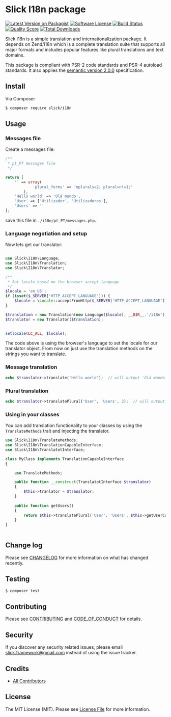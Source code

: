 # Slick I18n package

[![Latest Version on Packagist][ico-version]][link-packagist]
[![Software License][ico-license]](LICENSE.md)
[![Build Status][ico-travis]][link-travis]
[![Quality Score][ico-code-quality]][link-code-quality]
[![Total Downloads][ico-downloads]][link-downloads]

Slick I18n is a simple translation and internationalization package.
It depends on Zend/I18n which is a complete translation suite that supports all
major formats and includes popular features like plural translations and text domains.

This package is compliant with PSR-2 code standards and PSR-4 autoload standards. It
also applies the [semantic version 2.0.0](http://semver.org) specification.

## Install

Via Composer

``` bash
$ composer require slick/i18n
```

## Usage

### Messages file

Create a messages file:

```php
/**
 * pt_PT messages file
 */

return [
    '' => array(
            'plural_forms' => 'nplurals=2; plural=n!=1;'
        ),
    'Hello world' => 'Olá mundo',
    'User' => ['Utilizador', 'Utilizadores'],
    'Users' => ''
];

```

save this file in `./i18n/pt_PT/messages.php`.

### Language negotiation and setup

Now lets get our translator:

```php

use Slick\I18n\Language;
use Slick\I18n\Translation;
use Slick\I18n\Translator;

/**
 * Set locale based on the browser accept language
 */
$locale = 'en_US';
if (isset($_SERVER['HTTP_ACCEPT_LANGUAGE'])) {
    $locale = \Locale::acceptFromHttp($_SERVER['HTTP_ACCEPT_LANGUAGE']);
}

$translation = new Translation(new Language($locale), __DIR__.'/i18n');
$translator = new Translator($translation);

    
setlocale(LC_ALL, $locale);

```

The code above is using the browser's language to set the
locale for our translator object. From now on just use the translation methods
on the strings you want to translate.

### Message translation

```php
echo $translator->translate('Hello world');  // will output 'Olá mundo' 
```

### Plural translation

```php
echo $translator->translatePlural('User', 'Users', 2);  // will output 'Utilizadores' 
```

### Using in your classes

You can add translation functionality to your classes by using the
`TranslateMethods` trait and injecting the translator.

```php
use Slick\I18n\TranslateMethods;
use Slick\I18n\TranslationCapableInterface;
use Slick\I18n\TranslatotInterface;

class MyClass implements TranslationCapableInterface
{

    use TranslateMethods;

    public function __construct(TranslatotInterface $translator)
    {
        $this->tranlator = $translator;
    }  
    
    public function getUsers()
    {
        return $this->translatePlural('User', 'Users', $this->getUserCount());
    }
}
 
```

## Change log

Please see [CHANGELOG](CHANGELOG.md) for more information on what has changed recently.

## Testing

``` bash
$ composer test
```

## Contributing

Please see [CONTRIBUTING](CONTRIBUTING.md) and [CODE_OF_CONDUCT](CONDUCT.md) for details.

## Security

If you discover any security related issues, please email slick.framework@gmail.com instead of using the issue tracker.

## Credits

- [All Contributors][link-contributors]

## License

The MIT License (MIT). Please see [License File](LICENSE) for more information.

[ico-version]: https://img.shields.io/packagist/v/slick/i18n.svg?style=flat-square
[ico-license]: https://img.shields.io/badge/license-MIT-brightgreen.svg?style=flat-square
[ico-travis]: https://img.shields.io/travis/slickframework/i18n/master.svg?style=flat-square
[ico-scrutinizer]: https://img.shields.io/scrutinizer/coverage/g/slickframework/i18n.svg?style=flat-square
[ico-code-quality]: https://img.shields.io/scrutinizer/g/slickframework/i18n.svg?style=flat-square
[ico-downloads]: https://img.shields.io/packagist/dt/slick/i18n.svg?style=flat-square

[link-packagist]: https://packagist.org/packages/slick/i18n
[link-travis]: https://travis-ci.org/slickframework/i18n
[link-scrutinizer]: https://scrutinizer-ci.com/g/slickframework/i18n/code-structure
[link-code-quality]: https://scrutinizer-ci.com/g/slickframework/i18n
[link-downloads]: https://packagist.org/packages/slickframework/i18n
[link-contributors]: https://github.com/slickframework/i18n/graphs/contributors
